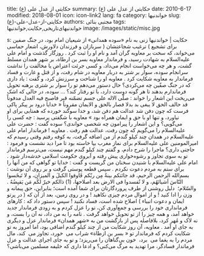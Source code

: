 title: حکایتی از عدل علی (ع)
summary: حکایتی از عدل علی (ع)
date: 2010-6-17
modified: 2018-08-01
icon:  icon-link2
lang: fa
category: خواندنیها
slug: حکایتی-از-عدل-علی-(ع)
authors: مجتبی بنائی
tags: خواندنیهای‌تاریخی,حکایت,خواندنیها
image: /images/static/misc.jpg

s: حکایت | خواندنیها    زنی  به  نام  «سوده همدانی» از شیعیان  امام  بود،  در  جنگ  صفین  برای  تشجیع ) ترغیب  شجاعتشان ( سربازان  و  فرزندان  دلاورش،  اشعار  حماسی  می‌خواند، که  سخت بر معاویه  گران  آمد  و  نام  او  را  ثبت  کرد .  روزگار  گذشت  و  امام  علی  علیه‌السلام به  شهادت  رسید،  و  فرماندار  معاویه  بسر  بن  ارطاة،  بر  شهر  همدان  مسلط گشت،  و  هر  چه  می‌خواست انجام  می‌‌داد، و  کسی  جرئت  اعتراض  یا  مخالفت  را  نداشت سرانجام سوده، سوار بر شتر به دربار معاویه  در  شام  رفت،  و  از  قتل  و  غارت و فساد فرماندار به معاویه  شکایت  کرد .  معاویه  او  را  شناخت  و  سرزنش  کرد،  و  گفت :  یاد  داری  که  در  جنگ  صفّین  چه  می‌کردی؟ حال  دستور  می‌دهم تو  را سوار بر شتری  برهنه  تحویل  فرماندارم  بدهند  تا  هر  گونه  دوست  دارد،  با  تو  رفتار کند؟ ...  سوده، در حالی  که  اشک  می‌ریخت این  اشعار  را  خواند :  صلّی  الاله علی  جسم  تضمّنه  قبر  فاصبح  فیه  العدل  مدفوناً  قد حالف الحق لا  یبغی  بد  بدلا  فصار  بالحق  و  الایمان  مقروناً  « خدایا  درود  بر  پیکر  پاکی  فرست که  چون  دفن  شد  عدالت  هم  دفن  شد،  و خدا سوگند  خورده  که  همتایی  برای  او نیاورد،  و  تنها  او  با  حق  و  ایمان  همراه  بود »  معاویه  با  شگفتی  پرسید :  چه  کسی  را  می‌گویی؟ و  این  اشعار  را  پیرامون  چه  شخصی  خواندی؟  سوده گفت :  حضرت  علی  علیه‌السلام را  می‌گویم که  چون  رفت،  عدالت  هم  رفت .  معاویه ! فرماندار امام علی  علیه‌السلام در  همدان  چند  کیلو  گندم  از  من  اضافه  گرفت،  به کوفه  رفتم  وقتی  رسیدم  که  امیرالمومنین  علی  علیه‌السلام برای  نماز  مغرب  بپا  خاسته  بود  تا  مرا  دید  نشست  و  فرمود : حاجتی  داری؟  ماجرا را شرح دادم،  و گفتم  چند  کیلو  گندم  مهم  نیست،  می‌ترسم فرماندار  تو  به  سوی  تجاوز  و  رشوه‌خواری  پیش  رفته  و  آبروی  حکومت  اسلامی  خدشه‌دار شود .  امام علی  علیه‌السلام با  شنیدن  سخنان  من  گریست  و  گفت :  خدایا  تو  گواهی  که  من  آنها  را برای  ستم  به  مردم  دعوت  نکردم .  سپس  قطعه  پوستی  گرفت  و  بر  روی  آن  نوشت :  بسم‌الله  الرحمن الرحیم،  قد  جائتکم  بینةٌ  مِن  ربّکم  فَاوفوا  الکیلَ  و  المیزان،  و  لا  تَبخَسوا النّاسَ اَشیائهُم،  و  لا  تُفسدوا  فی  الارض  بعد  اصلاحها، (1) ذالکم  خیرٌ  لکُم  مَن  یَقبِضُهُ . والسّلام؛ ‌ دلیل  روشنی  از  طرف  پروردگارتان  برای  شما  آمده  است؛  بنابراین،  حق  پیمانه  و  وزن  را  ادا  کنید ! و  از  اموال  مردم چیزی  نکاهید ! و  در  روی  زمین،  بعد  از  آن  که ( در  پرتو  ایمان  و  دعوت  انبیاء ) اصلاح  شده  است،  فساد  نکنید !  سپس  دستور  داد  که :  کارهای  فرمانداری  خود  را  بررسی  و  جمع‌آوری کن،  تو  را  عزل  کردم  و  به  زودی  فرماندار  جدید  خواهد  آمد،  و  همه  چیز  را  از  تو  تحویل  خواهد  گرفت .  نامه را به من  داد، نه آن را بست، و نه لاک  و  مُهر  کرد،  بلافاصله  پس  از  بازگشت  من  به  «شهر  همدان» فرماندار عزل و دیگری  به  جای  او  آمد .  معاویه،  آن  روز  شکایت  من  از چند  کیلو  گندم  اضافی  بود،  اما  امروز  به  تو  شکایت  کردم  که  فرماندار  تو « بسر بن ازطاة» شراب می ‌ خورد،  تجاوز  می ‌ کند،  مال  مردم  را  به  یغما  می ‌ برد، ‌ خون بی‌گناهان را  می‌ریزد؛ و  تو  به  جای  اجرای  عدالت  و  عزل  فرماندار  فسادگر،  مرا تهدید  به  مرگ  می‌کنی؟ و  ادعا  داری  که  خلیفه  مسلمین  می‌باشی؟